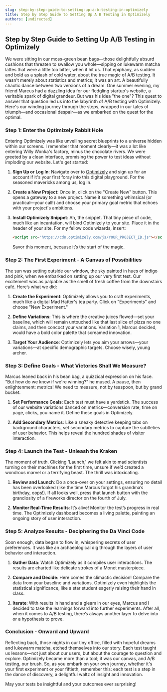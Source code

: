 ```yaml
---
slug: step-by-step-guide-to-setting-up-a-b-testing-in-optimizely
title: Step by Step Guide to Setting Up A B Testing in Optimizely
authors: [undirected]
---
```



## Step by Step Guide to Setting Up A/B Testing in Optimizely

We were sitting in our moss-green bean bags—those delightfully absurd cushions that threaten to swallow you whole—sipping on lukewarm matcha lattes that were a little too bitter, when it hit us. That epiphany, as sudden and bold as a splash of cold water, about the true magic of A/B testing. It wasn't merely about statistics and metrics; it was an art. A beautifully chaotic dance between two versions of a dream. One summer evening, my friend Marcus had a dazzling idea for our fledgling startup's website, a veritable spark of digital grandeur. But was his idea "the one"? This quest to answer that question led us into the labyrinth of A/B testing with Optimizely. Here's our winding journey through the steps, wrapped in our tales of triumph—and occasional despair—as we embarked on the quest for the optimal.

### Step 1: Enter the Optimizely Rabbit Hole

Entering Optimizely was like unveiling secret blueprints to a universe hidden within our screens. I remember that moment clearly—it was a lot like entering Willy Wonka's factory, minus the chocolate rivers. We were greeted by a clean interface, promising the power to test ideas without imploding our website. Let's get started:

1. **Sign Up or Log In**: Navigate over to [Optimizely](https://www.optimizely.com) and sign up for an account if it's your first foray into this digital playground. For the seasoned mavericks among us, log in. 

2. **Create a New Project**: Once in, click on the "Create New" button. This opens a gateway to a new project. Name it something whimsical (or practical—your call!) and choose your primary goal metric that echoes with your project's ambitions.

3. **Install Optimizely Snippet**: Ah, the snippet. That tiny piece of code, much like an incantation, will bind Optimizely to your site. Place it in the header of your site. For my fellow code wizards, insert:
   ```html
   <script src="https://cdn.optimizely.com/js/YOUR_PROJECT_ID.js"></script>
   ```
   Savor this moment, because it’s the start of the magic.

### Step 2: The First Experiment - A Canvas of Possibilities

The sun was setting outside our window, the sky painted in hues of indigo and pink, when we embarked on setting up our very first test. Our excitement was as palpable as the smell of fresh coffee from the downstairs café. Here’s what we did:

1. **Create the Experiment**: Optimizely allows you to craft experiments, much like a digital Mad Hatter's tea party. Click on "Experiments" and choose "New Experiment." 

2. **Define Variations**: This is where the creative juices flowed—set your baseline, which will remain untouched like that last slice of pizza no one claims, and then concoct your variations. Variation 1, Marcus decided, would have a bold color palette that screamed innovation.

3. **Target Your Audience**: Optimizely lets you aim your arrows—your variations—at specific demographic targets. Choose wisely, young archer. 

### Step 3: Define Goals - What Victories Shall We Measure?

Marcus leaned back in his bean bag, a quizzical expression on his face. "But how do we know if we're winning?" he mused. A pause, then enlightenment: metrics! We need to measure, not by teaspoon, but by grand bucket.

1. **Set Performance Goals**: Each test must have a yardstick. The success of our website variations danced on metrics—conversion rate, time on page, clicks, you name it. Define these goals in Optimizely.

2. **Add Secondary Metrics**: Like a sneaky detective keeping tabs on background characters, set secondary metrics to capture the subtleties of user behavior. This helps reveal the hundred shades of visitor interaction.

### Step 4: Launch the Test - Unleash the Kraken

The moment of truth. Clicking 'Launch,' we felt akin to mad scientists turning on their machines for the first time, unsure if we’d created a wondrous marvel or a terrifying beast. The thrill was intoxicating.

1. **Review and Launch**: Do a once-over on your settings, ensuring no detail has been overlooked (like the time Marcus forgot his grandma’s birthday, oops!). If all looks well, press that launch button with the grandiosity of a fireworks director on the fourth of July.

2. **Monitor Real-Time Results**: It’s alive! Monitor the test’s progress in real time. The Optimizely dashboard becomes a living palette, painting an ongoing story of user interaction.

### Step 5: Analyze Results - Deciphering the Da Vinci Code

Soon enough, data began to flow in, whispering secrets of user preferences. It was like an archaeological dig through the layers of user behavior and interaction.

1. **Gather Data**: Watch Optimizely as it compiles user interactions. The results are charted like delicate strokes of a Monet masterpiece.

2. **Compare and Decide**: Here comes the climactic decision! Compare the data from your baseline and variations. Optimizely even highlights the statistical significance, like a star student eagerly raising their hand in class.

3. **Iterate**: With results in hand and a gleam in our eyes, Marcus and I decided to take the learnings forward into further experiments. After all, when it comes to A/B testing, there’s always another layer to delve into or a hypothesis to prove.

### Conclusion - Onward and Upward

Reflecting back, those nights in our tiny office, filled with hopeful dreams and lukewarm matcha, etched themselves into our story. Each test taught us lessons—not just about our users, but about the courage to question and explore. Optimizely became more than a tool; it was our canvas, and A/B testing, our brush. So, as you embark on your own journey, whether it's your first experiment or your fiftieth, remember this: each test is a step in the dance of discovery, a delightful waltz of insight and innovation.

May your tests be insightful and your outcomes ever surprising!